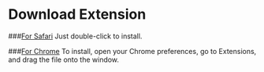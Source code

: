 Download Extension
==================

###[For Safari](https://github.com/jesstech/Tumblr-NoBRSpaces/raw/master/safari/Tumblr-NoBRSpaces1.1.safariextz)
    Just double-click to install.

###[For Chrome](https://github.com/jesstech/Tumblr-NoBRSpaces/raw/master/chrome/Tumblr-NoBRSpaces1.1.crx)
    To install, open your Chrome preferences, go to Extensions, and drag the file onto the window.